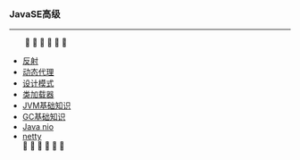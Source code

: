 ### JavaSE高级
---
&emsp;&emsp;:arrow_down_small: :arrow_down_small: :arrow_down_small: :arrow_down_small: :arrow_down_small: :arrow_down_small:
- [反射](https://github.com/Cynaith/Java-Daily-Interview/blob/master/JavaSE%E9%AB%98%E7%BA%A7/%E5%8F%8D%E5%B0%84.md)
- [动态代理](https://github.com/Cynaith/Java-Daily-Interview/blob/master/JavaSE%E9%AB%98%E7%BA%A7/%E5%8A%A8%E6%80%81%E4%BB%A3%E7%90%86.md)
- [设计模式](https://github.com/Cynaith/Java-Daily-Interview/blob/master/JavaSE%E9%AB%98%E7%BA%A7/%E8%AE%BE%E8%AE%A1%E6%A8%A1%E5%BC%8F.md)
- [类加载器](https://github.com/Cynaith/Java-Daily-Interview/blob/master/JavaSE%E9%AB%98%E7%BA%A7/%E7%B1%BB%E5%8A%A0%E8%BD%BD%E5%99%A8.md)
- [JVM基础知识](https://github.com/Cynaith/Java-Daily-Interview/blob/master/JavaSE%E9%AB%98%E7%BA%A7/JVM%E5%9F%BA%E7%A1%80%E7%9F%A5%E8%AF%86.md)
- [GC基础知识](https://github.com/Cynaith/Java-Daily-Interview/blob/master/JavaSE%E9%AB%98%E7%BA%A7/GC%E5%9F%BA%E7%A1%80%E7%9F%A5%E8%AF%86.md)
- [Java nio](https://github.com/Cynaith/Java-Daily-Interview/blob/master/JavaSE%E9%AB%98%E7%BA%A7/Java%E4%B8%AD%E7%9A%84nio.md)
- [netty](https://github.com/Cynaith/Java-Daily-Interview/blob/master/JavaSE%E9%AB%98%E7%BA%A7/Netty.md)
<br/>:arrow_up_small: :arrow_up_small: :arrow_up_small: :arrow_up_small: :arrow_up_small: :arrow_up_small:


